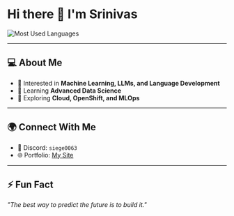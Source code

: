# Hi there 👋 I'm Srinivas  

![Most Used Languages](https://github-readme-stats.vercel.app/api/top-langs/?username=SieGe0701&layout=compact&theme=radical&exclude_langs=Jupyter%20Notebook)


---

## 💻 About Me  
- 🤖 Interested in **Machine Learning, LLMs, and Language Development**  
- 🌱 Learning **Advanced Data Science**  
- 🚀 Exploring **Cloud, OpenShift, and MLOps**  

---

## 🌍 Connect With Me  
- 💬 Discord: `siege0063`  
- 🌐 Portfolio: [My Site]([https://portfolio-siege0701.vercel.app/])  

---

## ⚡ Fun Fact  
_"The best way to predict the future is to build it."_  

